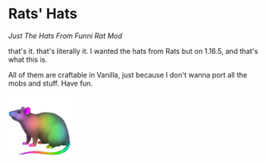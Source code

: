 # Rats' Hats

*Just The Hats From Funni Rat Mod*

that's it. that's literally it. I wanted the hats from Rats but on 1.16.5, and that's what this is. 

All of them are craftable in Vanilla, just because I don't wanna port all the mobs and stuff. Have fun.

![](src/main/resources/assets/rats-hats/icon.png)
